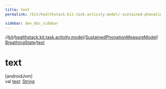 ```yaml
---
title: text
permalink: /kit/healthstack.kit.task.activity.model/-sustained-phonation-measure-model/-breathing-state/text.html

sidebar: dev_doc_sidebar
---
```

//[kit](../../../../index.html)/[healthstack.kit.task.activity.model](../../index.html)/[SustainedPhonationMeasureModel](../index.html)/[BreathingState](index.html)/[text](text.html)



# text



[androidJvm]\
val [text](text.html): [String](https://kotlinlang.org/api/latest/jvm/stdlib/kotlin/-string/index.html)





